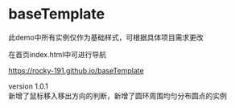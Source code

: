 # baseTemplate

此demo中所有实例仅作为基础样式，可根据具体项目需求更改  

在首页index.html中可进行导航  

https://rocky-191.github.io/baseTemplate  

version 1.0.1  
新增了鼠标移入移出方向的判断，新增了圆环周围均匀分布圆点的实例
